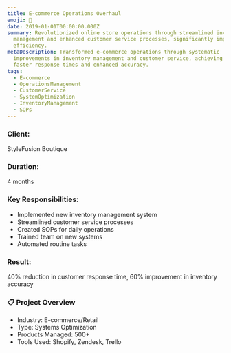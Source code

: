 ```yaml
---
title: E-commerce Operations Overhaul
emoji: 💼
date: 2019-01-01T00:00:00.000Z
summary: Revolutionized online store operations through streamlined inventory
  management and enhanced customer service processes, significantly improving
  efficiency.
metaDescription: Transformed e-commerce operations through systematic
  improvements in inventory management and customer service, achieving 40%
  faster response times and enhanced accuracy.
tags:
  - E-commerce
  - OperationsManagement
  - CustomerService
  - SystemOptimization
  - InventoryManagement
  - SOPs
---
```

### **Client:** 

StyleFusion Boutique 

### **Duration:** 

4 months

### **Key Responsibilities:**

* Implemented new inventory management system
* Streamlined customer service processes
* Created SOPs for daily operations
* Trained team on new systems
* Automated routine tasks

### **Result:** 

40% reduction in customer response time, 60% improvement in inventory accuracy

### 📋 **Project Overview**

* Industry: E-commerce/Retail 
* Type: Systems Optimization 
* Products Managed: 500+ 
* Tools Used: Shopify, Zendesk, Trello